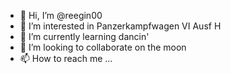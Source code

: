 - 👋 Hi, I’m @reegin00
- 👀 I’m interested in Panzerkampfwagen VI Ausf H
- 🌱 I’m currently learning dancin'
- 💞️ I’m looking to collaborate on the moon
- 📫 How to reach me ...

<!---
reegin00/reegin00 is a ✨ special ✨ repository because its `README.md` (this file) appears on your GitHub profile.
You can click the Preview link to take a look at your changes.
--->
